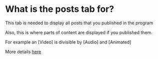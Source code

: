 # What is the posts tab for?

This tab is needed to display all posts that you published in the program

Also, this is where parts of content are displayed if you published them.

For example an [Video]  is divisible by [Audio] and [Animated]

More details [here](https://github.com/libarty/ine_base/tree/master/en/How_it_is_supposed_to_work/Post/Format)

